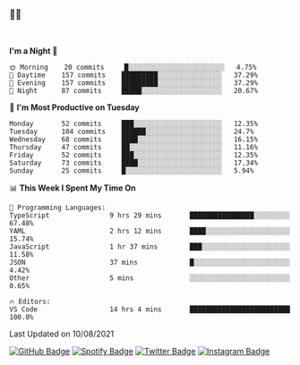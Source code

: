 ### 🤙🍺

<!-- <a href="https://github-readme-stats.vercel.app/api?username=hzak2xx&count_private=true&show_icons=true&theme=dracula">
  <img align="center" src="https://github-readme-stats.vercel.app/api?username=hzak2xx&count_private=true&show_icons=true&theme=dracula" />
</a>
</br> -->
</br>

<!--START_SECTION:waka-->
**I'm a Night 🦉** 

```text
🌞 Morning    20 commits     █░░░░░░░░░░░░░░░░░░░░░░░░   4.75% 
🌆 Daytime    157 commits    █████████░░░░░░░░░░░░░░░░   37.29% 
🌃 Evening    157 commits    █████████░░░░░░░░░░░░░░░░   37.29% 
🌙 Night      87 commits     █████░░░░░░░░░░░░░░░░░░░░   20.67%

```
📅 **I'm Most Productive on Tuesday** 

```text
Monday       52 commits     ███░░░░░░░░░░░░░░░░░░░░░░   12.35% 
Tuesday      104 commits    ██████░░░░░░░░░░░░░░░░░░░   24.7% 
Wednesday    68 commits     ████░░░░░░░░░░░░░░░░░░░░░   16.15% 
Thursday     47 commits     ██░░░░░░░░░░░░░░░░░░░░░░░   11.16% 
Friday       52 commits     ███░░░░░░░░░░░░░░░░░░░░░░   12.35% 
Saturday     73 commits     ████░░░░░░░░░░░░░░░░░░░░░   17.34% 
Sunday       25 commits     █░░░░░░░░░░░░░░░░░░░░░░░░   5.94%

```


📊 **This Week I Spent My Time On** 

```text
💬 Programming Languages: 
TypeScript               9 hrs 29 mins       ████████████████░░░░░░░░░   67.48% 
YAML                     2 hrs 12 mins       ████░░░░░░░░░░░░░░░░░░░░░   15.74% 
JavaScript               1 hr 37 mins        ███░░░░░░░░░░░░░░░░░░░░░░   11.58% 
JSON                     37 mins             █░░░░░░░░░░░░░░░░░░░░░░░░   4.42% 
Other                    5 mins              ░░░░░░░░░░░░░░░░░░░░░░░░░   0.65%

🔥 Editors: 
VS Code                  14 hrs 4 mins       █████████████████████████   100.0%

```


 Last Updated on 10/08/2021
<!--END_SECTION:waka-->

[![GitHub Badge](https://img.shields.io/badge/GitHub-100000?style=for-the-badge&logo=github&logoColor=white)](https://github.com/hzak2xx)
[![Spotify Badge](https://img.shields.io/badge/Spotify-1ED760?&style=for-the-badge&logo=spotify&logoColor=white)](https://open.spotify.com/user/uf90s6sbbh75a1mt44clkhkvf)
[![Twitter Badge](https://img.shields.io/badge/Twitter-1DA1F2?style=for-the-badge&logo=twitter&logoColor=white)](https://twitter.com/hzak2xx)
[![Instagram Badge](https://img.shields.io/badge/Instagram-E4405F?style=for-the-badge&logo=instagram&logoColor=white)](https://www.instagram.com/hzak2xx/)
